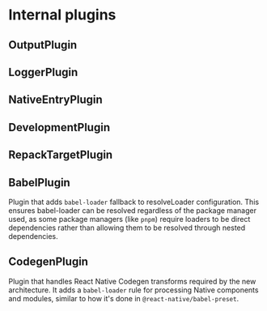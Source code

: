 # Internal plugins

## OutputPlugin

## LoggerPlugin

## NativeEntryPlugin

## DevelopmentPlugin

## RepackTargetPlugin

## BabelPlugin

Plugin that adds `babel-loader` fallback to resolveLoader configuration. This ensures babel-loader can be resolved regardless of the package manager used, as some package managers (like `pnpm`) require loaders to be direct dependencies rather than allowing them to be resolved through nested dependencies.

## CodegenPlugin

Plugin that handles React Native Codegen transforms required by the new architecture. It adds a `babel-loader` rule for processing Native components and modules, similar to how it's done in `@react-native/babel-preset`.
